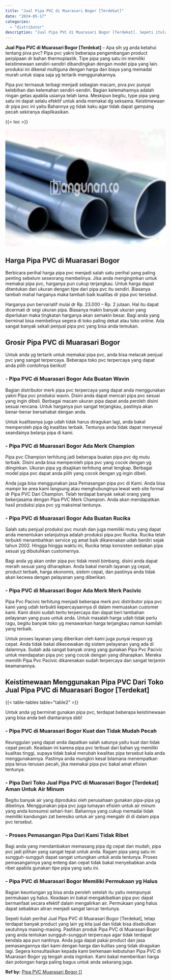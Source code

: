 ```yaml
---
title: "Jual Pipa PVC di Muarasari Bogor [Terdekat]"
date: "2024-05-17"
categories: 
  - "distributor"
description: "Jual Pipa PVC di Muarasari Bogor [Terdekat]. Sepeti itulah perihal Jual Pipa PVC di Muarasari Bogor [Terdekat], tetap terdapat banyak product yang lain yg..."
---
```


**Jual Pipa PVC di Muarasari Bogor \[Terdekat\]** – Apa sih yg anda ketahui tentang piva pvc? Pipa pvc yakni beberapa pengembangan product perpipaan dr bahan thermoplastik. Tipe pipa yang satu ini memiliki keistimewaan sendiri-sendiri dibandingkan dengan model pipa yang lain. produksi ini dikenal multiguna dengan harga dan biaya yang memadai murah untuk siapa saja yg tertarik menggunakannya.

Pipa pvc termasuk terbagi menjadi sebagian macam, piva pvc punyai kelebihan dan kelemahan sendiri-sendiri. Bagian kelemahannya adalah ringan getas apabila usianya telah lama. Meskipun begitu, type pipa yang satu ini dapat selalu efektif untuk anda memakai dg seksama. Keistimewaan dr pipa pvc ini yaitu Bahannya yg tidak kaku agar tidak dapat gampang pecah sekiranya diaplikasikan.

{{< toc >}}

![Jual Pipa PVC di Muarasari Bogor [Terdekat]](/images/jaul-pipa-pvc-60.png)

## Harga Pipa PVC di Muarasari Bogor

Berbicara perihal harga pipa pvc menjadi salah satu perihal yang paling penting sebelum seseorang membelinya. Jika anda menginginkan untuk memakai pipa pvc, harganya pun cukup terjangkau. Untuk harga dapat ditentukan dari ukuran dengan tipe dari pipa pvc itu sendiri. Biasanya tambah mahal harganya maka tambah baik kualitas dr pipa pvc tersebut.

Harganya pun bervariatif mulai dr Rp. 23.000 – Rp. 2 jutaan. Hal itu dapat dicermati dr segi ukuran pipa. Biasanya makin banyak ukuran yang diperlukan maka tingkatan harganya akan semakin besar. Bagi anda yang berminat bisa membelinya segera di toko paling dekat atau toko online. Ada sangat banyak sekali penjual pipa pvc yang bisa anda temukan.

## Grosir Pipa PVC di Muarasari Bogor

Untuk anda yg tertarik untuk memakai pipa pvc, anda bisa melacak penjual pvc yang sangat terpercaya. Beberapa toko pvc terpercaya yang dapat anda pilih contohnya berikut!

### \- Pipa PVC di Muarasari Bogor Ada Buatan Wavin

Bagian distributor merk pipa pvc terpercaya yang dapat anda menggunakan yakni Pipa pvc produksi wavin. Disini anda dapat mencari pipa pvc sesuai yang ingin dibeli. Berbagai macam ukuran pipa dapat anda peroleh disini sesuai rencana. Untuk harganya pun sangat terjangkau, pastinya akan benar-benar bersahabat dengan anda.

Untuk kualitasnya juga udah tidak harus diragukan lagi, anda bakal memperoleh pipa dg kwalitas terbaik. Tentunya anda tidak dapat menyesal seandainya belanja pipa di kami.

### \- Pipa PVC di Muarasari Bogor Ada Merk Champion

Pipa pvc Champion terhitung jadi beberapa buatan pipa pvc dg mutu terbaik. Disini anda bisa memperoleh pipa pvc yang cocok dengan yg diinginkan. Ukuran pipa yg disajikan terhitung amat lengkap. Berbagai model pipa pvc dapat anda pilih yang cocok dengan yg ingin dibeli.

Anda juga bisa menggunakan jasa Pemasangan pipa pvc di Kami. Anda bisa mampir ke area kami langsung atau menghubunginya lewat web site formal dr Pipa PVC Dari Champion. Telah terdapat banyak sekali orang yang bekerjasama dengan Pipa PVC Merk Champion. Anda akan mendapatkan hasil produksi pipa pvc yg maksimal tentunya.

### \- Pipa PVC di Muarasari Bogor Ada Buatan Rucika

Salah satu penjual produksi pvc murah dan juga memiliki mutu yang dapat anda menentukan selanjutnya adalah produksi pipa pvc Rucika. Rucika telah terbukti menambahkan service yg amat baik dikarenakan udah berdiri sejak tahun 2002. Hingga hingga waktu ini, Rucika tetap konsisten sediakan pipa sesuai yg dibutuhkan customernya.

Bagi anda yg akan order pipa pvc tidak mesti bimbang, disini anda dapat meraih sesuai yang diharapkan. Anda bakal meraih layanan yg cepat, product terbaik, harga ekonomis, sistem cepat, dan pastinya anda tidak akan kecewa dengan pelayanan yang diberikan.

### \- Pipa PVC di Muarasari Bogor Ada Merk Merk Pacivic

Pipa Pvc Pacivic terhitung menjadi beberapa merk pvc distributor pipa pvc kami yang udah terbukti kepercayaannya di dalam memuaskan customer kami. Kami disini sudah tentu terpercaya dan dapat beri tambahan pelayanan yang puas untuk anda. Untuk masalah harga udah tidak perlu ragu, begitu banyak toko yg menawarkan harga terjangkau namun kamilah yang terbaik.

Untuk proses layanan yang diberikan oleh kami juga punyai respon yg cepat. Anda tidak bakal dikecewakan dg sistem pelayanan yang ada di dalamnya. Sudah ada sangat banyak orang yang gunakan Pipa Pvc Pacivic untuk mendapatan pipa pvc yang cocok dengan yang diharapkan. Mereka memilih Pipa Pvc Pacivic dikarenakan sudah terpercaya dan sangat terjamin keamanannya.

## Keistimewaan Menggunakan Pipa PVC Dari Toko Jual Pipa PVC di Muarasari Bogor \[Terdekat\]

{{< table-tables table="table2" >}}

Untuk anda yg berminat gunakan pipa pvc, terdapat beberapa keistimewaan yang bisa anda beli diantaranya sbb!

### \- Pipa PVC di Muarasari Bogor Kuat dan Tidak Mudah Pecah

Keunggulan yang dapat anda dapatkan salah satunya yaitu kuat dan tidak cepat pecah. Keadaan ini karena pipa pvc terbuat dari bahan yg memiliki kualitas tinggi, supaya tidak bakal merubah kwalitas pipa tersebut kala anda menggunakannya. Pastinya anda mungkin kesal bilamana menempatkan pipa terus-terusan pecah, jika memakai pipa pvc bakal amat efisien tentunya.

### \- Pipa Dari Toko Jual Pipa PVC di Muarasari Bogor \[Terdekat\] Aman Untuk Air Minum

Begitu banyak air yang diproduksi oleh perusahaan gunakan pipa-pipa yg dibelinya. Menggunakan pipa pvc juga lumayan efisien untuk air minum yang anda konsumsi sehari-hari. Bahannya yang cukup memadai tidak memiliki kandungan zat beresiko untuk air yang mengalir di di dalam pipa pvc tersebut.

### \- Proses Pemasangan Pipa Dari Kami Tidak Ribet

Bagi anda yang mendambakan memasang pipa dg cepat dan mudah, pipa pvc jadi pilihan yang sangat tepat untuk anda. Ragam pipa yang satu ini sungguh-sungguh dapat sangat untungkan untuk anda tentunya. Proses pemasangannya yang enteng dan cepat tidak bakal menyebabkan anda ribet apabila gunakan tipe pipa yang satu ini.

### \- Pipa PVC di Muarasari Bogor Memiliki Permukaan yg Halus

Bagian keuntungan yg bisa anda peroleh setelah itu yaitu mempunyai permukaan yg halus. Keadaan ini bakal mengakibatkan pipa pvc dapat bermanfaat secara efektif dalam mengalirkan air. Permukaan yang halus dapat sebabkan aliran menjadi sangat lancar tentunya.

Sepeti itulah perihal Jual Pipa PVC di Muarasari Bogor \[Terdekat\], tetap terdapat banyak product yang lain yg kita jual dan tidak bisa disebutkan seutuhnya masing-masing. Pastikan produk Pipa PVC di Muarasari Bogor yang anda tentukan sungguh-sungguh terpercaya agar tidak terdapat kendala apa pun nantinya. Anda juga dapat pakai product dan jasa pemasangannya dari kami dengan harga dan kulitas yang tidak diragukan lagi. Segera konsultasikan kepada kami berkenaan kebutuhan Pipa PVC di Muarasari Bogor yg tengah anda inginkan. Kami bakal memberikan harga dan potongan harga paling bagus untuk anda sekarang juga.

**Ref by:** [Pipa PVC Muarasari Bogor []](https://id.wikipedia.org/wiki/Pipa)
